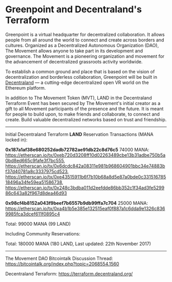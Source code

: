 # Greenpoint and Decentraland's Terraform

Greenpoint is a virtual headquarter for decentralized collaboration. It allows people from all around the world to connect and create across borders and cultures. Organized as a Decentralized Autonomous Organization (DAO), The Movement allows anyone to take part in its development and governance. The Movement is a pioneering organization and movement for the advancement of decentralized grassroots activity worldwide. 

To establish a common ground and place that is based on the vision of decentralization and borderless collaboration, Greenpoint will be built in [Decentraland](https://decentraland.org/) — a cutting-edge decentralized open VR world on the Ethereum platform.

In addition to The Movement Token (MVT), LAND in the Decentraland Terraform Event has been secured by The Movement's initial creator as a gift to all Movement participants of the presence and the future. It is meant for people to build upon, to make friends and collaborate, to connect and create. Build valuable decentralized networks based on trust and friendship.

* * *

Initial Decentraland Terraform **LAND** Reservation Transactions (MANA locked in):

**0x187a1af38e680252dadb72782ae91db22c8d76c5**
74000 MANA:
https://etherscan.io/tx/0xeb720d3208ff10d02263489cbe13b31adbe750b5a0bd8ed665c9fafe3f7bc555,
https://etherscan.io/tx/0x6dcdc842a08311e981b968604901bbc34e74883bf37d40781a8c3337975cd523,
https://etherscan.io/tx/0xe43515911b6f7b10b68a8d5e87a0bde0c33151678518496a34fe59ea51586738,
https://etherscan.io/tx/0x248c3bdba011d2eefdde86bb352c1f34ad3fe529986c643a82f967d8dea46d93

**0x98cf4b8152a043f9beef7b6557b9db99ffa7c704**
25000 MANA:
https://etherscan.io/tx/0xa4b1b5e385e132515eaf0f887a1c6dda9e1326c8369985fca3dcef611f0895c4

Total: 99000 MANA (99 LAND)

Including Community Reservations:

Total: 180000 MANA (180 LAND, Last updated: 22th November 2017)

* * *

The Movement DAO Bitcointalk Discussion Thread: https://bitcointalk.org/index.php?topic=2068554.1560

Decentraland Terraform: https://terraform.decentraland.org/
